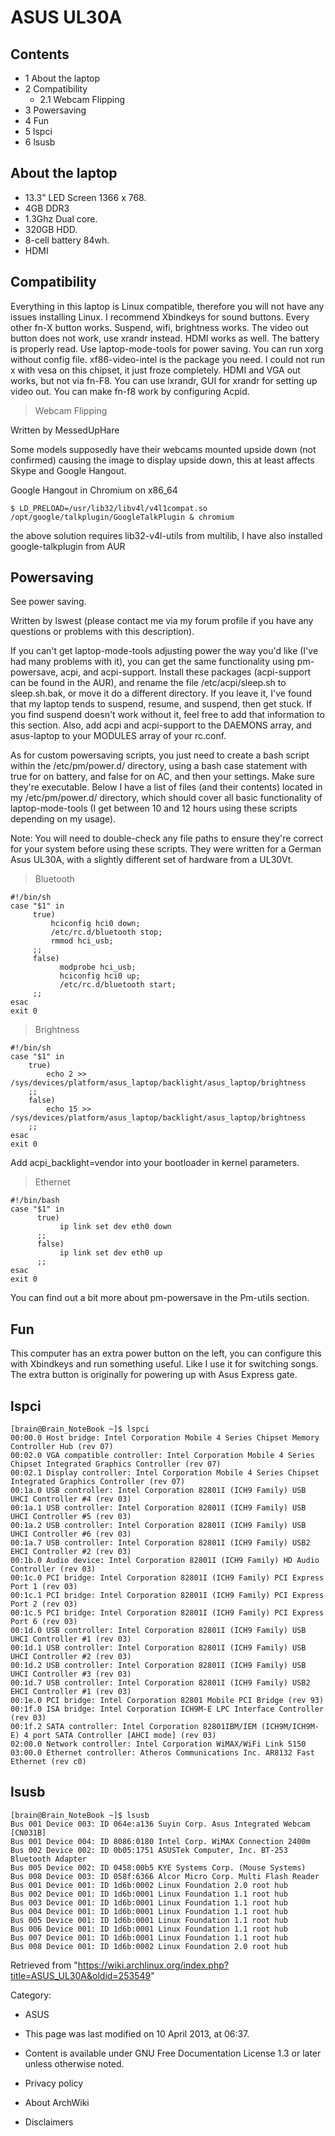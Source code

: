 ASUS UL30A
==========

Contents
--------

-   1 About the laptop
-   2 Compatibility
    -   2.1 Webcam Flipping
-   3 Powersaving
-   4 Fun
-   5 lspci
-   6 lsusb

About the laptop
----------------

-   13.3" LED Screen 1366 x 768.
-   4GB DDR3
-   1.3Ghz Dual core.
-   320GB HDD.
-   8-cell battery 84wh.
-   HDMI

Compatibility
-------------

Everything in this laptop is Linux compatible, therefore you will not
have any issues installing Linux. I recommend Xbindkeys for sound
buttons. Every other fn-X button works. Suspend, wifi, brightness works.
The video out button does not work, use xrandr instead. HDMI works as
well. The battery is properly read. Use laptop-mode-tools for power
saving. You can run xorg without config file. xf86-video-intel is the
package you need. I could not run x with vesa on this chipset, it just
froze completely. HDMI and VGA out works, but not via fn-F8. You can use
lxrandr, GUI for xrandr for setting up video out. You can make fn-f8
work by configuring Acpid.

> Webcam Flipping

Written by MessedUpHare

Some models supposedly have their webcams mounted upside down (not
confirmed) causing the image to display upside down, this at least
affects Skype and Google Hangout.

Google Hangout in Chromium on x86_64

    $ LD_PRELOAD=/usr/lib32/libv4l/v4l1compat.so /opt/google/talkplugin/GoogleTalkPlugin & chromium

the above solution requires lib32-v4l-utils from multilib, I have also
installed google-talkplugin from AUR

Powersaving
-----------

See power saving.

Written by lswest (please contact me via my forum profile if you have
any questions or problems with this description).

If you can't get laptop-mode-tools adjusting power the way you'd like
(I've had many problems with it), you can get the same functionality
using pm-powersave, acpi, and acpi-support. Install these packages
(acpi-support can be found in the AUR), and rename the file
/etc/acpi/sleep.sh to sleep.sh.bak, or move it do a different directory.
If you leave it, I've found that my laptop tends to suspend, resume, and
suspend, then get stuck. If you find suspend doesn't work without it,
feel free to add that information to this section. Also, add acpi and
acpi-support to the DAEMONS array, and asus-laptop to your MODULES array
of your rc.conf.

As for custom powersaving scripts, you just need to create a bash script
within the /etc/pm/power.d/ directory, using a bash case statement with
true for on battery, and false for on AC, and then your settings. Make
sure they're executable. Below I have a list of files (and their
contents) located in my /etc/pm/power.d/ directory, which should cover
all basic functionality of laptop-mode-tools (I get between 10 and 12
hours using these scripts depending on my usage).

Note: You will need to double-check any file paths to ensure they're
correct for your system before using these scripts. They were written
for a German Asus UL30A, with a slightly different set of hardware from
a UL30Vt.

> Bluetooth

    #!/bin/sh
    case "$1" in
         true)
             hciconfig hci0 down;
             /etc/rc.d/bluetooth stop;
             rmmod hci_usb;
         ;;
         false)
               modprobe hci_usb;
               hciconfig hci0 up;
               /etc/rc.d/bluetooth start;
         ;;
    esac
    exit 0

> Brightness

    #!/bin/sh
    case "$1" in
        true)
            echo 2 >> /sys/devices/platform/asus_laptop/backlight/asus_laptop/brightness
        ;;
        false)
            echo 15 >> /sys/devices/platform/asus_laptop/backlight/asus_laptop/brightness
        ;;
    esac
    exit 0

Add acpi_backlight=vendor into your bootloader in kernel parameters.

> Ethernet

    #!/bin/bash
    case "$1" in
          true)
               ip link set dev eth0 down
          ;;
          false)
               ip link set dev eth0 up
          ;;
    esac
    exit 0

You can find out a bit more about pm-powersave in the Pm-utils section.

Fun
---

This computer has an extra power button on the left, you can configure
this with Xbindkeys and run something useful. Like I use it for
switching songs. The extra button is originally for powering up with
Asus Express gate.

lspci
-----

    [brain@Brain_NoteBook ~]$ lspci
    00:00.0 Host bridge: Intel Corporation Mobile 4 Series Chipset Memory Controller Hub (rev 07)
    00:02.0 VGA compatible controller: Intel Corporation Mobile 4 Series Chipset Integrated Graphics Controller (rev 07)
    00:02.1 Display controller: Intel Corporation Mobile 4 Series Chipset Integrated Graphics Controller (rev 07)
    00:1a.0 USB controller: Intel Corporation 82801I (ICH9 Family) USB UHCI Controller #4 (rev 03)
    00:1a.1 USB controller: Intel Corporation 82801I (ICH9 Family) USB UHCI Controller #5 (rev 03)
    00:1a.2 USB controller: Intel Corporation 82801I (ICH9 Family) USB UHCI Controller #6 (rev 03)
    00:1a.7 USB controller: Intel Corporation 82801I (ICH9 Family) USB2 EHCI Controller #2 (rev 03)
    00:1b.0 Audio device: Intel Corporation 82801I (ICH9 Family) HD Audio Controller (rev 03)
    00:1c.0 PCI bridge: Intel Corporation 82801I (ICH9 Family) PCI Express Port 1 (rev 03)
    00:1c.1 PCI bridge: Intel Corporation 82801I (ICH9 Family) PCI Express Port 2 (rev 03)
    00:1c.5 PCI bridge: Intel Corporation 82801I (ICH9 Family) PCI Express Port 6 (rev 03)
    00:1d.0 USB controller: Intel Corporation 82801I (ICH9 Family) USB UHCI Controller #1 (rev 03)
    00:1d.1 USB controller: Intel Corporation 82801I (ICH9 Family) USB UHCI Controller #2 (rev 03)
    00:1d.2 USB controller: Intel Corporation 82801I (ICH9 Family) USB UHCI Controller #3 (rev 03)
    00:1d.7 USB controller: Intel Corporation 82801I (ICH9 Family) USB2 EHCI Controller #1 (rev 03)
    00:1e.0 PCI bridge: Intel Corporation 82801 Mobile PCI Bridge (rev 93)
    00:1f.0 ISA bridge: Intel Corporation ICH9M-E LPC Interface Controller (rev 03)
    00:1f.2 SATA controller: Intel Corporation 82801IBM/IEM (ICH9M/ICH9M-E) 4 port SATA Controller [AHCI mode] (rev 03)
    02:00.0 Network controller: Intel Corporation WiMAX/WiFi Link 5150
    03:00.0 Ethernet controller: Atheros Communications Inc. AR8132 Fast Ethernet (rev c0)

lsusb
-----

    [brain@Brain_NoteBook ~]$ lsusb
    Bus 001 Device 003: ID 064e:a136 Suyin Corp. Asus Integrated Webcam [CN031B]
    Bus 001 Device 004: ID 8086:0180 Intel Corp. WiMAX Connection 2400m
    Bus 002 Device 002: ID 0b05:1751 ASUSTek Computer, Inc. BT-253 Bluetooth Adapter
    Bus 005 Device 002: ID 0458:00b5 KYE Systems Corp. (Mouse Systems) 
    Bus 008 Device 003: ID 058f:6366 Alcor Micro Corp. Multi Flash Reader
    Bus 001 Device 001: ID 1d6b:0002 Linux Foundation 2.0 root hub
    Bus 002 Device 001: ID 1d6b:0001 Linux Foundation 1.1 root hub
    Bus 003 Device 001: ID 1d6b:0001 Linux Foundation 1.1 root hub
    Bus 004 Device 001: ID 1d6b:0001 Linux Foundation 1.1 root hub
    Bus 005 Device 001: ID 1d6b:0001 Linux Foundation 1.1 root hub
    Bus 006 Device 001: ID 1d6b:0001 Linux Foundation 1.1 root hub
    Bus 007 Device 001: ID 1d6b:0001 Linux Foundation 1.1 root hub
    Bus 008 Device 001: ID 1d6b:0002 Linux Foundation 2.0 root hub

Retrieved from
"https://wiki.archlinux.org/index.php?title=ASUS_UL30A&oldid=253549"

Category:

-   ASUS

-   This page was last modified on 10 April 2013, at 06:37.
-   Content is available under GNU Free Documentation License 1.3 or
    later unless otherwise noted.
-   Privacy policy
-   About ArchWiki
-   Disclaimers
